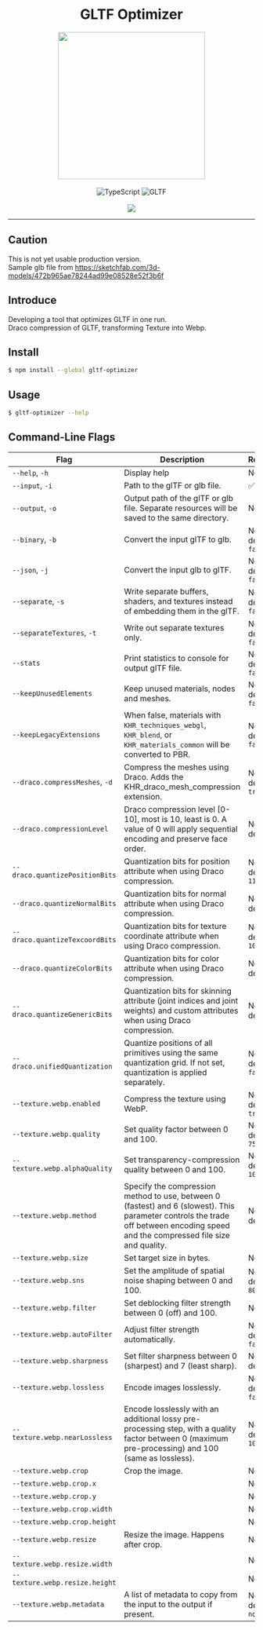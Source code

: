 <h1 align="center">GLTF Optimizer</h1>

<div align="center">
  <img
    src="https://repository-images.githubusercontent.com/581755148/e31793f8-a960-45f0-887e-fffe5f68677f"
    alt=""
    width="300"
  />
</div>

<br />

<div align="center">
  <img src="https://img.shields.io/badge/TypeScript-007ACC?style=for-the-badge&logo=typescript&logoColor=white" alt="TypeScript" />
  <img src="https://img.shields.io/badge/GLTF-07C160?style=for-the-badge&logo=gltf&logoColor=white" alt="GLTF" />
</div>

<br />

<div align="center">
  <a href="https://codecov.io/gh/juunini/gltf-optimizer" > 
    <img src="https://codecov.io/gh/juunini/gltf-optimizer/branch/main/graph/badge.svg?token=46CB8BN45T"/> 
  </a>
</div>

---

## Caution

This is not yet usable production version.  
Sample glb file from https://sketchfab.com/3d-models/472b965ae78244ad99e08528e52f3b6f

## Introduce

Developing a tool that optimizes GLTF in one run.  
Draco compression of GLTF, transforming Texture into Webp.

## Install

```bash
$ npm install --global gltf-optimizer
```

## Usage

```bash
$ gltf-optimizer --help
```

## Command-Line Flags

|Flag|Description|Required|
|-|-|-|
|`--help`, `-h`|Display help|No|
|`--input`, `-i`|Path to the glTF or glb file.|:white_check_mark: Yes|
|`--output`, `-o`|Output path of the glTF or glb file. Separate resources will be saved to the same directory.|No|
|`--binary`, `-b`|Convert the input glTF to glb.|No, default `false`|
|`--json`, `-j`|Convert the input glb to glTF.|No, default `false`|
|`--separate`, `-s`|Write separate buffers, shaders, and textures instead of embedding them in the glTF.|No, default `false`|
|`--separateTextures`, `-t`|Write out separate textures only.|No, default `false`|
|`--stats`|Print statistics to console for output glTF file.|No, default `false`|
|`--keepUnusedElements`|Keep unused materials, nodes and meshes.|No, default `false`|
|`--keepLegacyExtensions`|When false, materials with `KHR_techniques_webgl`, `KHR_blend`, or `KHR_materials_common` will be converted to PBR.|No, default `false`|
|`--draco.compressMeshes`, `-d`|Compress the meshes using Draco. Adds the KHR_draco_mesh_compression extension.|No, default `true`|
|`--draco.compressionLevel`|Draco compression level [0-10], most is 10, least is 0. A value of 0 will apply sequential encoding and preserve face order.|No, default `7`|
|`--draco.quantizePositionBits`|Quantization bits for position attribute when using Draco compression.|No, default `11`|
|`--draco.quantizeNormalBits`|Quantization bits for normal attribute when using Draco compression.|No, default `8`|
|`--draco.quantizeTexcoordBits`|Quantization bits for texture coordinate attribute when using Draco compression.|No, default `10`|
|`--draco.quantizeColorBits`|Quantization bits for color attribute when using Draco compression.|No, default `8`|
|`--draco.quantizeGenericBits`|Quantization bits for skinning attribute (joint indices and joint weights) and custom attributes when using Draco compression.|No, default `8`|
|`--draco.unifiedQuantization`|Quantize positions of all primitives using the same quantization grid. If not set, quantization is applied separately.|No, default `false`|
|`--texture.webp.enabled`|Compress the texture using WebP.|No, default `true`|
|`--texture.webp.quality`|Set quality factor between 0 and 100.|No, default `75`|
|`--texture.webp.alphaQuality`|Set transparency-compression quality between 0 and 100.|No, default `100`|
|`--texture.webp.method`|Specify the compression method to use, between 0 (fastest) and 6 (slowest). This parameter controls the trade off between encoding speed and the compressed file size and quality.|No, default `4`|
|`--texture.webp.size`|Set target size in bytes.|No|
|`--texture.webp.sns`|Set the amplitude of spatial noise shaping between 0 and 100.|No, default `80`|
|`--texture.webp.filter`|Set deblocking filter strength between 0 (off) and 100.|No|
|`--texture.webp.autoFilter`|Adjust filter strength automatically.|No, default `false`|
|`--texture.webp.sharpness`|Set filter sharpness between 0 (sharpest) and 7 (least sharp).|No, default `0`|
|`--texture.webp.lossless`|Encode images losslessly.|No, default `false`|
|`--texture.webp.nearLossless`|Encode losslessly with an additional lossy pre-processing step, with a quality factor between 0 (maximum pre-processing) and 100 (same as lossless).|No, default `100`|
|`--texture.webp.crop`|Crop the image.|No|
|`--texture.webp.crop.x`||No|
|`--texture.webp.crop.y`||No|
|`--texture.webp.crop.width`||No|
|`--texture.webp.crop.height`||No|
|`--texture.webp.resize`|Resize the image. Happens after crop.|No|
|`--texture.webp.resize.width`||No|
|`--texture.webp.resize.height`||No|
|`--texture.webp.metadata`|A list of metadata to copy from the input to the output if present.|No, default `none`|
